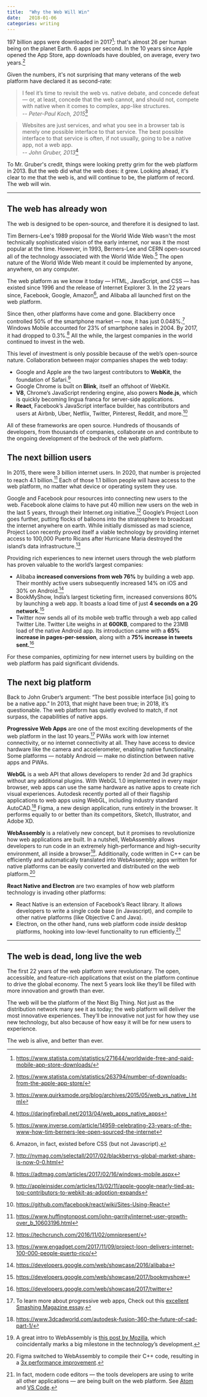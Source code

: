 ```yaml
---
title:  "Why the Web Will Win"
date:   2018-01-06
categories: writing
---
```


197 billion apps were downloaded in 2017[^1]: that's almost 26 per human being on the planet Earth. 6 apps per second. In the 10 years since Apple opened the App Store, app downloads have doubled, on average, every two years.[^2]

Given the numbers, it's not surprising that many veterans of the web platform have declared it as second-rate:

> I feel it’s time to revisit the web vs. native debate, and concede defeat — or, at least, concede that the web cannot, and should not, compete with native when it comes to complex, app-like structures.  
> -- _Peter-Paul Koch, 2015_[^3]

> Websites are just services, and what you see in a browser tab is merely one possible interface to that service. The best possible interface to that service is often, if not usually, going to be a native app, not a web app.  
> -- _John Gruber, 2013_[^4]

To Mr. Gruber's credit, things were looking pretty grim for the web platform in 2013. But the web did what the web does: it grew. Looking ahead, it's clear to me that the web is, and will continue to be, the platform of record. The web will win.

---

## The web has already won

The web is designed to be open-source, and therefore it is designed to last.

Tim Berners-Lee's 1989 proposal for the World Wide Web wasn't the most technically sophisticated vision of the early internet, nor was it the most popular at the time. However, in 1993, Berners-Lee and CERN open-sourced all of the technology associated with the World Wide Web.[^5] The open nature of the World Wide Web meant it could be implemented by anyone, anywhere, on any computer.

The web platform as we know it today — HTML, JavaScript, and CSS — has existed since 1996 and the release of Internet Explorer 3. In the 22 years since, Facebook, Google, Amazon[^8], and Alibaba all launched first on the web platform.

Since then, other platforms have come and gone. Blackberry once controlled 50% of the smartphone market — now, it has just 0.048%.[^6] Windows Mobile accounted for 23% of smartphone sales in 2004. By 2017, it had dropped to 0.3%.[^7] All the while, the largest companies in the world continued to invest in the web.

This level of investment is only possible because of the web’s open-source nature. Collaboration between major companies shapes the web today:

- Google and Apple are the two largest contributors to **WebKit**, the foundation of Safari.[^9]
- Google Chrome is built on **Blink**, itself an offshoot of WebKit.
- **V8**, Chrome’s JavaScript rendering engine, also powers **Node.js**, which is quickly becoming lingua franca for server-side applications.
- **React**, Facebook’s JavaScript interface builder, has contributors and users at Airbnb, Uber, Netflix, Twitter, Pinterest, Reddit, and more.[^10]

All of these frameworks are open source. Hundreds of thousands of developers, from thousands of companies, collaborate on and contribute to the ongoing development of the bedrock of the web platform.

## The next billion users

In 2015, there were 3 billion internet users. In 2020, that number is projected to reach 4.1 billion.[^11] Each of those 1.1 billion people will have access to the web platform, no matter what device or operating system they use.

Google and Facebook pour resources into connecting new users to the web. Facebook alone claims to have put 40 million new users on the web in the last 5 years, through their Internet.org initiative.[^12] Google’s Project Loon goes further, putting flocks of balloons into the stratosphere to broadcast the internet anywhere on earth. While initially dismissed as mad science, Project Loon recently proved itself a viable technology by providing internet access to 100,000 Puerto Ricans after Hurricane Maria destroyed the island’s data infrastructure.[^13]

Providing rich experiences to new internet users through the web platform has proven valuable to the world’s largest companies:

-  Alibaba **increased conversions from web 76%** by building a web app. Their monthly active users subsequently increased 14% on iOS and 30% on Android.[^14]
-  BookMyShow, India’s largest ticketing firm, increased conversions 80% by launching a web app. It boasts a load time of just **4 seconds on a 2G network.**[^15]
-  Twitter now sends all of its mobile web traffic through a web app called Twitter Lite. Twitter Lite weighs in at **600KB**, compared to the 23MB load of the native Android app. Its introduction came with a **65% increase in pages-per-session**, along with a **75% increase in tweets sent.**[^16]

For these companies, optimizing for new internet users by building on the web platform has paid significant dividends.

## The next big platform

Back to John Gruber’s argument: “The best possible interface [is] going to be a native app.” In 2013, that might have been true; in 2018, it’s questionable. The web platform has quietly evolved to match, if not surpass, the capabilities of native apps.

**Progressive Web Apps** are one of the most exciting developments of the web platform in the last 10 years.[^17] PWAs work with low internet connectivity, or no internet connectivity at all. They have access to device hardware like the camera and accelerometer, enabling native functionality. Some platforms — notably Android — make no distinction between native apps and PWAs.

**WebGL** is a web API that allows developers to render 2d and 3d graphics without any additional plugins. With WebGL 1.0 implemented in every major browser, web apps can use the same hardware as native apps to create rich visual experiences. Autodesk recently ported all of their flagship applications to web apps using WebGL, including industry standard AutoCAD.[^18] Figma, a new design application, runs entirely in the browser. It performs equally to or better than its competitors, Sketch, Illustrator, and Adobe XD.

**WebAssembly** is a relatively new concept, but it promises to revolutionize how web applications are built. In a nutshell, WebAssembly allows developers to run code in an extremely high-performance and high-security environment, all inside a browser[^19]. Additionally, code written in C++ can be efficiently and automatically translated into WebAssembly; apps written for native platforms can be easily converted and distributed on the web platform.[^20]

**React Native and Electron** are two examples of  how web platform technology is invading other platforms:

- React Native is an extension of Facebook’s React library. It allows developers to write a single code base (in Javascript), and compile to other native platforms (like Objective C and Java).
- Electron, on the other hand, runs web platform code _inside_ desktop platforms, hooking into low-level functionality to run efficiently.[^21]

---

## The web is dead, long live the web

The first 22 years of the web platform were revolutionary. The open, accessible, and feature-rich applications that exist on the platform continue to drive the global economy. The next 5 years look like they’ll be filled with more innovation and growth than ever.

The web will be the platform of the Next Big Thing. Not just as the distribution network many see it as today; the web platform will deliver the most innovative experiences. They’ll be innovative not just for how they use new technology, but also because of how easy it will be for new users to experience.

The web is alive, and better than ever.

[^1]: <https://www.statista.com/statistics/271644/worldwide-free-and-paid-mobile-app-store-downloads/>

[^2]: <https://www.statista.com/statistics/263794/number-of-downloads-from-the-apple-app-store/>

[^3]: <https://www.quirksmode.org/blog/archives/2015/05/web_vs_native_l.html>

[^4]: <https://daringfireball.net/2013/04/web_apps_native_apps>

[^5]: <https://www.inverse.com/article/14959-celebrating-23-years-of-the-www-how-tim-berners-lee-open-sourced-the-internet>

[^6]: <http://nymag.com/selectall/2017/02/blackberrys-global-market-share-is-now-0-0.html>

[^7]: <https://adtmag.com/articles/2017/02/16/windows-mobile.aspx>

[^8]: Amazon, in fact, existed before CSS (but not Javascript).

[^9]: <http://appleinsider.com/articles/13/02/11/apple-google-nearly-tied-as-top-contributors-to-webkit-as-adoption-expands>

[^10]: <https://github.com/facebook/react/wiki/Sites-Using-React>

[^11]: <https://www.huffingtonpost.com/john-garrity/internet-user-growth-over_b_10603196.html>

[^12]: <https://techcrunch.com/2016/11/02/omnipresent/>

[^13]: <https://www.engadget.com/2017/11/09/project-loon-delivers-internet-100-000-people-puerto-rico/>

[^14]: <https://developers.google.com/web/showcase/2016/alibaba>

[^15]: <https://developers.google.com/web/showcase/2017/bookmyshow>

[^16]: <https://developers.google.com/web/showcase/2017/twitter>

[^17]: To learn more about progressive web apps, Check out this [excellent Smashing Magazine essay](https://www.smashingmagazine.com/2016/08/a-beginners-guide-to-progressive-web-apps/).

[^18]: <https://www.3dcadworld.com/autodesk-fusion-360-the-future-of-cad-part-1/>

[^19]: A great intro to WebAssembly is [this post by Mozilla](https://blog.mozilla.org/blog/2017/11/13/webassembly-in-browsers/), which coincidentally marks a big milestone in the technology’s development.

[^20]: Figma switched to WebAssembly to compile their C++ code, resulting in a [3x performance improvement](https://blog.figma.com/webassembly-cut-figmas-load-time-by-3x-76f3f2395164).

[^21]: In fact, modern code editors — the tools developers are using to write all other applications — are being built on the web platform. See [Atom](https://atom.io/) and [VS Code](https://code.visualstudio.com/).
